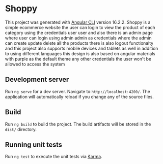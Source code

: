 # Shoppy

This project was generated with [Angular CLI](https://github.com/angular/angular-cli) version 16.2.2.
Shoppy is a simple ecommerce website the user can login to view the product of each category using the credentials user user and also there is an admin page where user can login using admin admin as credentials where the admin can create update delete all the products there is also logout functionalty and this project also supports mobile devices and tablets as well in addition to using different languages this design is also based on angular materials with purple as the default theme any other credentials the user won't be allowed to access the system
## Development server

Run `ng serve` for a dev server. Navigate to `http://localhost:4200/`. The application will automatically reload if you change any of the source files.

## Build

Run `ng build` to build the project. The build artifacts will be stored in the `dist/` directory.

## Running unit tests

Run `ng test` to execute the unit tests via [Karma](https://karma-runner.github.io).

